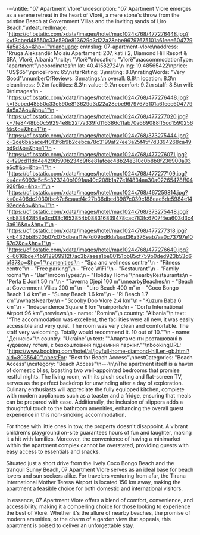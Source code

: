 ---\ntitle: "07 Apartment Vlore"\ndescription: "07 Apartment Vlore emerges as a serene retreat in the heart of Vlorë, a mere stone's throw from the pristine Beach at Government Villas and the inviting sands of Liro Beach."\nfeaturedImage: "https://cf.bstatic.com/xdata/images/hotel/max1024x768/477276448.jpg?k=f3cbed48550c33e590e813629d3d22a28ebe96797675101a61eee6047794a5a3&o=&hp=1"\nlanguage: en\nslug: 07-apartment-vlore\naddress: "Rruga Aleksandër Moisiu Apartamenti 207, kati i 2, Diamond Hill Resort & SPA, Vlorë, Albania"\ncity: "Vlorë"\nlocation: "Vlorë"\naccommodationType: "apartment"\ncoordinates:\n  lat: 40.41582724\n  lng: 19.48565422\nprice: "US$65"\npriceFrom: 65\nstarRating: 3\nrating: 8.8\nratingWords: "Very Good"\nnumberOfReviews: 3\nratings:\n  overall: 8.8\n  location: 8.3\n  cleanliness: 9.2\n  facilities: 8.3\n  value: 9.2\n  comfort: 9.2\n  staff: 8.8\n  wifi: 0\nimages:\n  - "https://cf.bstatic.com/xdata/images/hotel/max1024x768/477276448.jpg?k=f3cbed48550c33e590e813629d3d22a28ebe96797675101a61eee6047794a5a3&o=&hp=1"\n  - "https://cf.bstatic.com/xdata/images/hotel/max1024x768/477277020.jpg?k=7fe8448b50c59294e8b22f7a339fd116386c11ab70a669088ff5cd1590256f4c&o=&hp=1"\n  - "https://cf.bstatic.com/xdata/images/hotel/max1024x768/373275444.jpg?k=2ce6ba5ace4f013f6b9b2cebca78c3199af27ee3a25f45f7d3394268ca49bd9d&o=&hp=1"\n  - "https://cf.bstatic.com/xdata/images/hotel/max1024x768/477276071.jpg?k=f29cd11dd4e4298590b234c9f6e81afcec48b24e310c0b8b8f236900a03e5cff&o=&hp=1"\n  - "https://cf.bstatic.com/xdata/images/hotel/max1024x768/477277109.jpg?k=4ce6093e5c5c323240b1091aa40c208b1a77e1f4834aa30a02265478ff04928f&o=&hp=1"\n  - "https://cf.bstatic.com/xdata/images/hotel/max1024x768/467259814.jpg?k=0c406dc2030fbc67e6caaef4c27b36dbed3987c039c188eac5de5984e1492ede&o=&hp=1"\n  - "https://cf.bstatic.com/xdata/images/hotel/max1024x768/373275448.jpg?k=b83842858e3cd33c1653854b088316839478cac783fc6707f4ea603d3c43a616&o=&hp=1"\n  - "https://cf.bstatic.com/xdata/images/hotel/max1024x768/477277318.jpg?k=b432bb8520b07c075dbeaf17e7d09bd6da1aad36a376eab7aa0c73797e1067c2&o=&hp=1"\n  - "https://cf.bstatic.com/xdata/images/hotel/max1024x768/477276649.jpg?k=6616bde74b912909912f7ac3b7aeea1be00151bb85cf759b0ded923b53d6b137&o=&hp=1"\namenities:\n  - "Spa and wellness centre"\n  - "Fitness centre"\n  - "Free parking"\n  - "Free WiFi"\n  - "Restaurant"\n  - "Family rooms"\n  - "Bar"\nroomTypes:\n  - "Holiday Home"\nnearbyRestaurants:\n  - "Perla E Jonit 50 m"\n  - "Taverna Djepi 100 m"\nnearbyBeaches:\n  - "Beach at Government Villas 200 m"\n  - "Liro Beach 400 m"\n  - "Coco Bongo Beach 1.4 km"\n  - "Sunny Beach 1.6 km"\n  - "Ri Beach 1.7 km"\nwhatsNearby:\n  - "Scooby Doo Vlore 2.4 km"\n  - "Kuzum Baba 6 km"\n  - "Independence Square 6 km"\nairports:\n  - "Corfu International Airport 96 km"\nreviews:\n  - name: "Romina"\n    country: "Albania"\n    text: "“The accommodation was excellent, the facilities were all new, it was easily accessible and very quiet. The room was very clean and comfortable. The staff very welcoming. Totally would recommend it. 10 out of 10.”"\n  - name: "Денисюк"\n    country: "Ukraine"\n    text: "“Апартаменти розташовані в чудовому готелі, є безкоштовний підземний паркінг.”"\nbookingURL: "https://www.booking.com/hotel/al/joyfull-home-diamond-hill.en-gb.html?aid=8035640"\nbestFor: "Best for Beach Access"\nbestCategories: "Beach Access"\ncategory: "Beach Access"\n---\n\nThe apartment itself is a haven of domestic bliss, boasting two well-appointed bedrooms that promise restful nights. The living room, with its plush seating and flat-screen TV, serves as the perfect backdrop for unwinding after a day of exploration. Culinary enthusiasts will appreciate the fully equipped kitchen, complete with modern appliances such as a toaster and a fridge, ensuring that meals can be prepared with ease. Additionally, the inclusion of slippers adds a thoughtful touch to the bathroom amenities, enhancing the overall guest experience in this non-smoking accommodation.

For those with little ones in tow, the property doesn't disappoint. A vibrant children's playground on-site guarantees hours of fun and laughter, making it a hit with families. Moreover, the convenience of having a minimarket within the apartment complex cannot be overstated, providing guests with easy access to essentials and snacks.

Situated just a short drive from the lively Coco Bongo Beach and the tranquil Sunny Beach, 07 Apartment Vlore serves as an ideal base for beach lovers and sun seekers alike. For travelers venturing from afar, the Tirana International Mother Teresa Airport is located 156 km away, making the apartment a feasible choice for both domestic and international visitors.

In essence, 07 Apartment Vlore offers a blend of comfort, convenience, and accessibility, making it a compelling choice for those looking to experience the best of Vlorë. Whether it's the allure of nearby beaches, the promise of modern amenities, or the charm of a garden view that appeals, this apartment is poised to deliver an unforgettable stay.